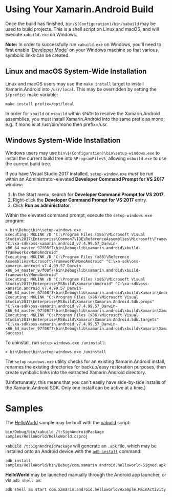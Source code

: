 # Using Your Xamarin.Android Build

Once the build has finished, `bin/$(Configuration)/bin/xabuild` may be
used to build projects. This is a shell script on Linux and macOS,
and will execute `xabuild.exe` on Windows.

**Note:** In order to successfully run `xabuild.exe` on Windows, you'll
need to first enable '[Developer Mode][win-dev-settings]' on your Windows
machine so that various symbolic links can be created.

[win-dev-settings]: https://docs.microsoft.com/en-us/windows/uwp/get-started/enable-your-device-for-development#accessing-settings-for-developers

## Linux and macOS System-Wide Installation

Linux and macOS users may use the `make install` target to install
Xamarin.Android into `/usr/local`. This may be overridden by setting
the `$(prefix)` make variable:

	make install prefix=/opt/local

In order for `xbuild` or `msbuild` within `$PATH` to resolve the
Xamarin.Android assemblies, you must install Xamarin.Android into the
same prefix as mono; e.g. if mono is at /usr/bin/mono then prefix=/usr.


## Windows System-Wide Installation

Windows users may use `bin\$(Configuration)\bin\setup-windows.exe` to
install the current build tree into `%ProgramFiles%`, allowing
`msbuild.exe` to use the current build tree.

If you have Visual Studio 2017 installed, `setup-window.exe` *must* be run
within an Administrator-elevated **Developer Command Prompt for VS 2017**
window:

 1. In the Start menu, search for **Developer Command Prompt for VS 2017**.
 2. Right-click the **Developer Command Prompt for VS 2017** entry.
 3. Click **Run as administrator**.

Within the elevated command prompt, execute the `setup-windows.exe` program:

	> bin\Debug\bin\setup-windows.exe
	Executing: MKLINK /D "C:\Program Files (x86)\Microsoft Visual Studio\2017\Enterprise\Common7\IDE\ReferenceAssemblies\Microsoft\Framework\MonoAndroid" "C:\xa-sdk\oss-xamarin.android_v7.4.99.57_Darwin-x86_64_master_97f08f7\bin\Debug\lib\xamarin.android\xbuild-frameworks\MonoAndroid"
	Executing: MKLINK /D "C:\Program Files (x86)\Reference Assemblies\Microsoft\Framework\MonoAndroid" "C:\xa-sdk\oss-xamarin.android_v7.4.99.57_Darwin-x86_64_master_97f08f7\bin\Debug\lib\xamarin.android\xbuild-frameworks\MonoAndroid"
	Executing: MKLINK /D "C:\Program Files (x86)\Microsoft Visual Studio\2017\Enterprise\MSBuild\Xamarin\Android" "C:\xa-sdk\oss-xamarin.android_v7.4.99.57_Darwin-x86_64_master_97f08f7\bin\Debug\lib\xamarin.android\xbuild\Xamarin\Android"
	Executing: MKLINK "C:\Program Files (x86)\Microsoft Visual Studio\2017\Enterprise\MSBuild\Xamarin\Xamarin.Android.Sdk.props" "C:\xa-sdk\oss-xamarin.android_v7.4.99.57_Darwin-x86_64_master_97f08f7\bin\Debug\lib\xamarin.android\xbuild\Xamarin\Xamarin.Android.Sdk.props"
	Executing: MKLINK "C:\Program Files (x86)\Microsoft Visual Studio\2017\Enterprise\MSBuild\Xamarin\Xamarin.Android.Sdk.targets" "C:\xa-sdk\oss-xamarin.android_v7.4.99.57_Darwin-x86_64_master_97f08f7\bin\Debug\lib\xamarin.android\xbuild\Xamarin\Xamarin.Android.Sdk.targets"
	Success!

To uninstall, run `setup-windows.exe /uninstall`:

	> bin\Debug\bin\setup-windows.exe /uninstall

The `setup-windows.exe` utility checks for an existing Xamarin.Android install,
renames the existing directories for backup/easy restoration purposes, then
create symbolic links into the extracted Xamarin.Android directory.

(Unfortunately, this means that you can't easily have side-by-side installs
of the Xamarin.Android SDK. Only one install can be active at a time.)

# Samples

The [HelloWorld](samples/HelloWorld) sample may be built with the
[xabuild](tools/scripts/xabuild) script:

    bin/Debug/bin/xabuild /t:SignAndroidPackage samples/HelloWorld/HelloWorld.csproj

`xabuild /t:SignAndroidPackage` will generate an `.apk` file, which may be
installed onto an Android device with the [`adb install`][adb-commands]
command:

[adb-commands]: http://developer.android.com/tools/help/adb.html#commandsummary

    adb install samples/HelloWorld/bin/Debug/com.xamarin.android.helloworld-Signed.apk

**HelloWorld** may be launched manually through the Android app launcher,
or via `adb shell am`:

    adb shell am start com.xamarin.android.helloworld/example.MainActivity
